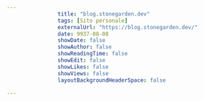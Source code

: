 ---
                title: "blog.stonegarden.dev"
                tags: [Sito personale]
                externalUrl: "https://blog.stonegarden.dev/"
                date: 9937-08-08
                showDate: false
                showAuthor: false
                showReadingTime: false
                showEdit: false
                showLikes: false
                showViews: false
                layoutBackgroundHeaderSpace: false
                ---


